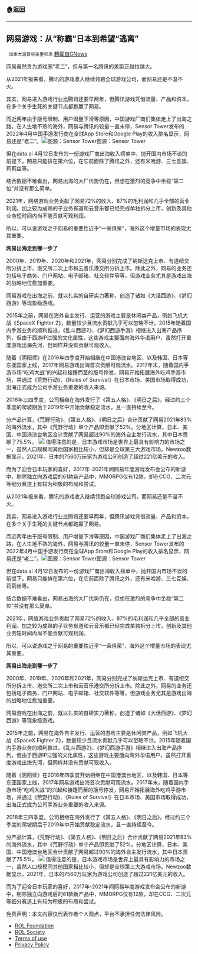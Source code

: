 ###  [:house:返回](README.md)
---


## 网易游戏：从“称霸”日本到希望“逃离”
` 加拿大温哥华英里农场` [轉載自GNews](https://gnews.org/zh-hans/2594139/)

网易虽然贵为游戏圈“老二”，但与第一名腾讯的差距正越拉越大。
 
从2021年报来看，腾讯的游戏收入继续领跑全球游戏公司，而网易还是不温不火。
 
其实，网易进入游戏行业比腾讯还要早两年，但腾讯游戏凭借流量、产品和资本，在多个关乎生死的关键节点都跑赢了网易。
 
而近两年由于版号限制、用户增量下滑等原因，中国游戏厂商们集体走上了出海之路。在人生地不熟的海外，网易与腾讯的较量一直未停，Sensor Tower发布的2022年4月中国手游发行商在全球App Store和Google Play的收入排名显示，网易还是“老二”。![图源：Sensor Tower](https://n.sinaimg.cn/tech/crawl/277/w550h527/20220524/17f9-d5c6caf6b1c136ab9e2728ebab40ffca.png)图源：Sensor Tower
 
但在data.ai 4月12日发布的一份游戏厂商出海收入榜单中，抛开国内市场不谈的前提下，网易只能排在第六位，在它前面除了腾讯之外，还有米哈游、三七互娱、莉莉丝等。
 
结合数据不难看出，网易出海的大厂优势仍在，但想在激烈的竞争中坐稳“第二位”并没有那么简单。
 
2021年，网络游戏业务贡献了网易72%的收入、87%的毛利润和几乎全部的营业利润。加之较为成熟的子业务有道和云音乐都已经完成单独拆分上市，创新及其他业务短时间内尚不能贡献可观利润。
 
所以，可以说游戏之于网易的重要性近乎“一荣俱荣”，海外这个增量市场的表现尤其重要。
 
**网易出海走到哪一步了**
 
2000年、2019年、2020年和2021年，网易分别完成了纳斯达克上市、有道纽交所分拆上市、港交所二次上市和云音乐港交所分拆上市。除此之外，网易的业务还包括电子商务、门户网站、电子邮箱、社交软件等等，但游戏业务尤其是游戏出海的战略地位愈加重要。
 
网易游戏在出海之前，就以扎实的自研实力著称，创造了诸如《大话西游》、《梦幻西游》等现象级游戏。
 
2015年之前，网易在海外自主发行、运营的游戏主要是休闲类产品，例如飞机大战《SpaceX Fighter 2》，数量较少且流水贡献几乎可以忽略不计。2015年随着国内手游业务的顺利推进，《乱斗西游2》、《梦幻西游手游》相继进入出海产品序列，但由于西游IP过强的文化属性，这些游戏主要面向海外华语用户，虽然打开重度游戏出海先河，但同样并没有贡献可观收入。
 
随着《阴阳师》在2016年四季度开始相继在中国港澳台地区，以及韩国、日本等东亚国家上线，2017年网易游戏出海首次贡献可观流水。2017年末，随着国内手游市场“吃鸡大战”的兴起和接踵而至的版号停发，网易开始拓展海外吃鸡手游市场，并通过《荒野行动》、《Rules of Survival》在日本市场、美国市场取得成功，出海正式成为公司手游业务重要的收入来源。
 
2018年三四季度，公司相继在海外发行了《第五人格》、《明日之后》，经过约三个季度的爬坡期后于2019年中开始贡献稳定流水，且一直持续至今。
 
分产品计算，《荒野行动》、《第五人格》、《明日之后》合计贡献了网易2021年83%的海外流水，其中《荒野行动》单个产品即贡献了52%。分地区计算，日本、美国、中国港澳台地区合计贡献了网易超过90%的海外自主发行流水，其中日本贡献了75.5%。
 ![](https://n.sinaimg.cn/tech/crawl/35/w550h285/20220524/1ee8-47cef8fc33a341952a5feb287eec10b6.png) 
值得注意的是，日本游戏市场是世界上最具有影响力的市场之一，虽然人口规模同其他国家相比较小，但却是全球第三大游戏市场。Newzoo数据显示，2021年，日本的7560万玩家为游戏公司创造了超过221亿美元的收入。
 
而为了迎合日本玩家的喜好，2017年-2021年间网易年度游戏发布会公布的新游中，剔除独立向游戏后的61款新产品中，MMORPG仅有12款，却在CCG、二次元等细分赛道上有较为积极的布局和尝试。
 
从2021年报来看，腾讯的游戏收入继续领跑全球游戏公司，而网易还是不温不火。
 
其实，网易进入游戏行业比腾讯还要早两年，但腾讯游戏凭借流量、产品和资本，在多个关乎生死的关键节点都跑赢了网易。
 
而近两年由于版号限制、用户增量下滑等原因，中国游戏厂商们集体走上了出海之路。在人生地不熟的海外，网易与腾讯的较量一直未停，Sensor Tower发布的2022年4月中国手游发行商在全球App Store和Google Play的收入排名显示，网易还是“老二”。![图源：Sensor Tower](https://n.sinaimg.cn/tech/crawl/277/w550h527/20220524/17f9-d5c6caf6b1c136ab9e2728ebab40ffca.png)图源：Sensor Tower
 
但在data.ai 4月12日发布的一份游戏厂商出海收入榜单中，抛开国内市场不谈的前提下，网易只能排在第六位，在它前面除了腾讯之外，还有米哈游、三七互娱、莉莉丝等。
 
结合数据不难看出，网易出海的大厂优势仍在，但想在激烈的竞争中坐稳“第二位”并没有那么简单。
 
2021年，网络游戏业务贡献了网易72%的收入、87%的毛利润和几乎全部的营业利润。加之较为成熟的子业务有道和云音乐都已经完成单独拆分上市，创新及其他业务短时间内尚不能贡献可观利润。
 
所以，可以说游戏之于网易的重要性近乎“一荣俱荣”，海外这个增量市场的表现尤其重要。
 
**网易出海走到哪一步了**
 
2000年、2019年、2020年和2021年，网易分别完成了纳斯达克上市、有道纽交所分拆上市、港交所二次上市和云音乐港交所分拆上市。除此之外，网易的业务还包括电子商务、门户网站、电子邮箱、社交软件等等，但游戏业务尤其是游戏出海的战略地位愈加重要。
 
网易游戏在出海之前，就以扎实的自研实力著称，创造了诸如《大话西游》、《梦幻西游》等现象级游戏。
 
2015年之前，网易在海外自主发行、运营的游戏主要是休闲类产品，例如飞机大战《SpaceX Fighter 2》，数量较少且流水贡献几乎可以忽略不计。2015年随着国内手游业务的顺利推进，《乱斗西游2》、《梦幻西游手游》相继进入出海产品序列，但由于西游IP过强的文化属性，这些游戏主要面向海外华语用户，虽然打开重度游戏出海先河，但同样并没有贡献可观收入。
 
随着《阴阳师》在2016年四季度开始相继在中国港澳台地区，以及韩国、日本等东亚国家上线，2017年网易游戏出海首次贡献可观流水。2017年末，随着国内手游市场“吃鸡大战”的兴起和接踵而至的版号停发，网易开始拓展海外吃鸡手游市场，并通过《荒野行动》、《Rules of Survival》在日本市场、美国市场取得成功，出海正式成为公司手游业务重要的收入来源。
 
2018年三四季度，公司相继在海外发行了《第五人格》、《明日之后》，经过约三个季度的爬坡期后于2019年中开始贡献稳定流水，且一直持续至今。
 
分产品计算，《荒野行动》、《第五人格》、《明日之后》合计贡献了网易2021年83%的海外流水，其中《荒野行动》单个产品即贡献了52%。分地区计算，日本、美国、中国港澳台地区合计贡献了网易超过90%的海外自主发行流水，其中日本贡献了75.5%。
 ![](https://n.sinaimg.cn/tech/crawl/35/w550h285/20220524/1ee8-47cef8fc33a341952a5feb287eec10b6.png) 
值得注意的是，日本游戏市场是世界上最具有影响力的市场之一，虽然人口规模同其他国家相比较小，但却是全球第三大游戏市场。Newzoo数据显示，2021年，日本的7560万玩家为游戏公司创造了超过221亿美元的收入。
 
而为了迎合日本玩家的喜好，2017年-2021年间网易年度游戏发布会公布的新游中，剔除独立向游戏后的61款新产品中，MMORPG仅有12款，却在CCG、二次元等细分赛道上有较为积极的布局和尝试。

免责声明：本文内容仅代表作者个人观点，平台不承担任何法律风险。
  
- [ROL Foundation](https://rolfoundation.org/)
- [ROL Society](https://rolsociety.org/)
- [Terms of use](https://gnews.org/terms-of-use-3/)
- [Privacy Policy](https://gnews.org/privacy-policy/)
